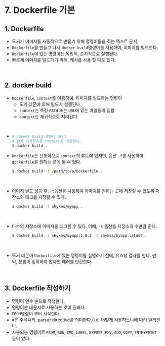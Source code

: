 # 7. Dockerfile 기본



## 1. Dockerfile

- 도커가 이미지를 자동적으로 만들기 위해 명령어들을 적는 텍스트 문서
- `Dockerfile`을 만들고 나서 `docker build`명령어를 사용하여, 이미지를 빌드한다.
- `Dockerfile`에 있는 명령어는 독립적, 순차적으로 실행된다.
- 빠르게 이미지를 빌드하기 위해, 캐시를 사용 할 때도 있다. 

<br/>

## 2. docker build

- `Dockerfile`, `context`를 이용하여, 이미지를 빌드하는 명령어
  - 도커 데몬에 의해 빌드가 실행된다.
  - `context`는 특정 `PATH` 또는 `URL`에 있는 파일들의 집합
  - `context`는 재귀적으로 처리된다.

<br/>

- ```bash
  # docker build 명령어 예시.
  # 현재 디렉토리를 context로 사용한다.
  $ docker build .
  ```

- `Dockerfile`은 전통적으로 `context`의 루트에 있지만, 옵션 `-f`를 사용하여 `dockerfile`을 원하는 곳에 둘 수 있다.<br/>

  ```bash
  $ docker build -f /path/to/a/Dockerfile .
  ```

  <br/>

- 이미지 빌드 성공 후, `-t`옵션을 사용하여 이미지를 원하는 곳에 저장할 수 있도록  저장소와 태그를 지정할 수 있다.

  ```bash
  $ docker build -t shykes/myapp .
  ```

  <br/>

- 다수의 저장소에 이미지를 태그할 수 있다. 이때, `-t` 옵션을 저장소의 수만큼 준다.

  ```bash
  $ docker build -t shykes/myapp:1.0.2 -t shykes/myapp:latest .
  ```

  <br/>

- 도커 데몬이 `Dockerfile`에 있는 명령어를 실행하기 전에, 유효성 검사를 한다. 만약, 문법이 정확하지 않다면 에러를 반환한다.

<br/>

## 3. Dockerfile 작성하기

- 명령어 인수 순으로 작성한다.
- 명령어는 대문자로 사용하는 것이 관례다.
- `FROM`명령어 부터 시작한다.
- `#`은 주석처리, parser directive를 의미한다.(i.e. 어떻게 사용하느냐에 따라 달라진다.
- 사용되는 명령어로 `FROM`, `RUN`, `CMD`, `LABEL`, `EXPOSE`, `ENV`, `ADD`, `COPY`, `ENTRYPOINT`등이 있다.





























































































